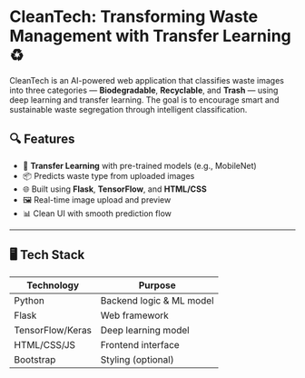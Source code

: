 # CleanTech: Transforming Waste Management with Transfer Learning ♻️

CleanTech is an AI-powered web application that classifies waste images into three categories — **Biodegradable**, **Recyclable**, and **Trash** — using deep learning and transfer learning. The goal is to encourage smart and sustainable waste segregation through intelligent classification.

## 🔍 Features

- 🧠 **Transfer Learning** with pre-trained models (e.g., MobileNet)
- 📦 Predicts waste type from uploaded images
- 🌐 Built using **Flask**, **TensorFlow**, and **HTML/CSS**
- 🖼️ Real-time image upload and preview
- 📊 Clean UI with smooth prediction flow

---

## 🖥️ Tech Stack

| Technology     | Purpose                          |
|----------------|----------------------------------|
| Python         | Backend logic & ML model         |
| Flask          | Web framework                    |
| TensorFlow/Keras | Deep learning model             |
| HTML/CSS/JS    | Frontend interface               |
| Bootstrap      | Styling (optional)               |
